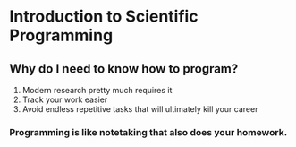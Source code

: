 # Introduction to Scientific Programming



## Why do I need to know how to program?

1. Modern research pretty much requires it
2. Track your work easier
3. Avoid endless repetitive tasks that will ultimately kill your career


### Programming is like notetaking that also does your homework.
